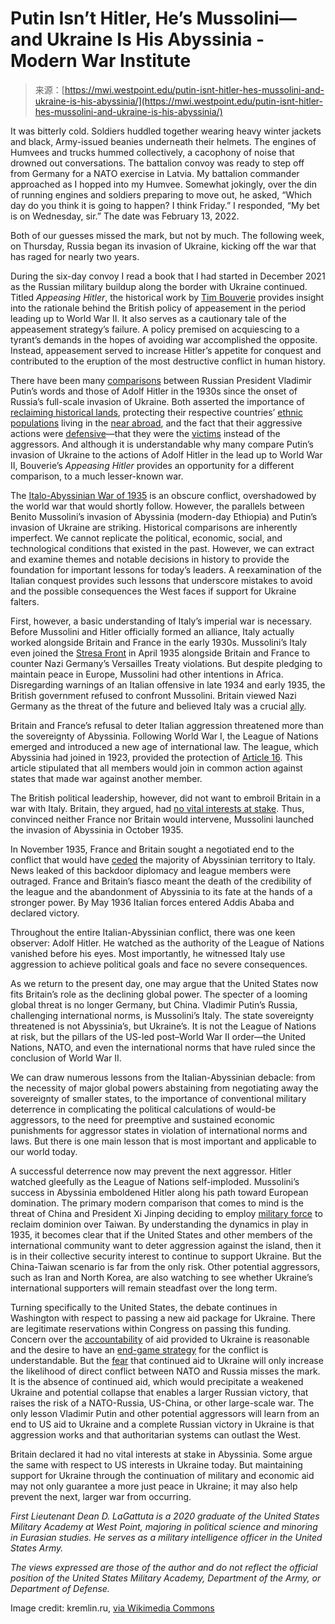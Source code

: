 <!--yml
category: 未分类
date: 2024-05-27 15:20:52
-->

# Putin Isn’t Hitler, He’s Mussolini—and Ukraine Is His Abyssinia - Modern War Institute

> 来源：[https://mwi.westpoint.edu/putin-isnt-hitler-hes-mussolini-and-ukraine-is-his-abyssinia/](https://mwi.westpoint.edu/putin-isnt-hitler-hes-mussolini-and-ukraine-is-his-abyssinia/)

It was bitterly cold. Soldiers huddled together wearing heavy winter jackets and black, Army-issued beanies underneath their helmets. The engines of Humvees and trucks hummed collectively, a cacophony of noise that drowned out conversations. The battalion convoy was ready to step off from Germany for a NATO exercise in Latvia. My battalion commander approached as I hopped into my Humvee. Somewhat jokingly, over the din of running engines and soldiers preparing to move out, he asked, “Which day do you think it is going to happen? I think Friday.” I responded, “My bet is on Wednesday, sir.” The date was February 13, 2022.

Both of our guesses missed the mark, but not by much. The following week, on Thursday, Russia began its invasion of Ukraine, kicking off the war that has raged for nearly two years.

During the six-day convoy I read a book that I had started in December 2021 as the Russian military buildup along the border with Ukraine continued. Titled *Appeasing Hitler*, the historical work by [Tim Bouverie](https://reviews.history.ac.uk/review/2380) provides insight into the rationale behind the British policy of appeasement in the period leading up to World War II. It also serves as a cautionary tale of the appeasement strategy’s failure. A policy premised on acquiescing to a tyrant’s demands in the hopes of avoiding war accomplished the opposite. Instead, appeasement served to increase Hitler’s appetite for conquest and contributed to the eruption of the most destructive conflict in human history.

There have been many [comparisons](https://www.washingtonpost.com/history/2022/02/24/hitler-czechoslovakia-sudeten-putin-ukraine/) between Russian President Vladimir Putin’s words and those of Adolf Hitler in the 1930s since the onset of Russia’s full-scale invasion of Ukraine. Both asserted the importance of [reclaiming historical lands](https://www.atlanticcouncil.org/blogs/ukrainealert/putin-admits-ukraine-invasion-is-an-imperial-war-to-return-russian-land/), protecting their respective countries’ [ethnic populations](https://www.theholocaustexplained.org/life-in-nazi-occupied-europe/foreign-policy-and-the-road-to-war/occupation-of-the-sudetenland/) living in the [near abroad](https://www.usip.org/publications/2022/04/how-kremlin-distorts-responsibility-protect-principle#:~:text=Putin%20and%20the%20Russian%20World&text=agreement%20on%20the%20R2P%20principle,needing%20protection%20from%20hostile%20governments.), and the fact that their aggressive actions were [defensive](https://www.cbsnews.com/news/putin-ukraine-war-speech-today-blames-us-nato-after-one-year-invasion/)—that they were the [victims](https://fcit.usf.edu/holocaust/resource/document/HITLER1.htm) instead of the aggressors. And although it is understandable why many compare Putin’s invasion of Ukraine to the actions of Adolf Hitler in the lead up to World War II, Bouverie’s *Appeasing Hitler* provides an opportunity for a different comparison, to a much lesser-known war.

The [Italo-Abyssinian War of 1935](https://www.foreignaffairs.com/lists/fascist-italy-invades-ethiopia) is an obscure conflict, overshadowed by the world war that would shortly follow. However, the parallels between Benito Mussolini’s invasion of Abyssinia (modern-day Ethiopia) and Putin’s invasion of Ukraine are striking. Historical comparisons are inherently imperfect. We cannot replicate the political, economic, social, and technological conditions that existed in the past. However, we can extract and examine themes and notable decisions in history to provide the foundation for important lessons for today’s leaders. A reexamination of the Italian conquest provides such lessons that underscore mistakes to avoid and the possible consequences the West faces if support for Ukraine falters.

First, however, a basic understanding of Italy’s imperial war is necessary. Before Mussolini and Hitler officially formed an alliance, Italy actually worked alongside Britain and France in the early 1930s. Mussolini’s Italy even joined the [Stresa Front](https://www.gcsehistory.com/faq/stresafront.html) in April 1935 alongside Britain and France to counter Nazi Germany’s Versailles Treaty violations. But despite pledging to maintain peace in Europe, Mussolini had other intentions in Africa. Disregarding warnings of an Italian offensive in late 1934 and early 1935, the British government refused to confront Mussolini. Britain viewed Nazi Germany as the threat of the future and believed Italy was a crucial [ally](https://link.springer.com/chapter/10.1057/9780230554481_4).

Britain and France’s refusal to deter Italian aggression threatened more than the sovereignty of Abyssinia. Following World War I, the League of Nations emerged and introduced a new age of international law. The league, which Abyssinia had joined in 1923, provided the protection of [Article 16](https://avalon.law.yale.edu/20th_century/leagcov.asp#art16). This article stipulated that all members would join in common action against states that made war against another member.

The British political leadership, however, did not want to embroil Britain in a war with Italy. Britain, they argued, had [no vital interests at stake](https://www.historyisnowmagazine.com/blog/2023/5/2/the-1935-italian-invasion-of-abyssinia-what-did-britain-and-france-do). Thus, convinced neither France nor Britain would intervene, Mussolini launched the invasion of Abyssinia in October 1935.

In November 1935, France and Britain sought a negotiated end to the conflict that would have [ceded](https://www.gisreportsonline.com/r/from-abyssinia-to-ukraine/) the majority of Abyssinian territory to Italy. News leaked of this backdoor diplomacy and league members were outraged. France and Britain’s fiasco meant the death of the credibility of the league and the abandonment of Abyssinia to its fate at the hands of a stronger power. By May 1936 Italian forces entered Addis Ababa and declared victory.

Throughout the entire Italian-Abyssinian conflict, there was one keen observer: Adolf Hitler. He watched as the authority of the League of Nations vanished before his eyes. Most importantly, he witnessed Italy use aggression to achieve political goals and face no severe consequences.

As we return to the present day, one may argue that the United States now fits Britain’s role as the declining global power. The specter of a looming global threat is no longer Germany, but China. Vladimir Putin’s Russia, challenging international norms, is Mussolini’s Italy. The state sovereignty threatened is not Abyssinia’s, but Ukraine’s. It is not the League of Nations at risk, but the pillars of the US-led post–World War II order—the United Nations, NATO, and even the international norms that have ruled since the conclusion of World War II.

We can draw numerous lessons from the Italian-Abyssinian debacle: from the necessity of major global powers abstaining from negotiating away the sovereignty of smaller states, to the importance of conventional military deterrence in complicating the political calculations of would-be aggressors, to the need for preemptive and sustained economic punishments for aggressor states in violation of international norms and laws. But there is one main lesson that is most important and applicable to our world today.

A successful deterrence now may prevent the next aggressor. Hitler watched gleefully as the League of Nations self-imploded. Mussolini’s success in Abyssinia emboldened Hitler along his path toward European domination. The primary modern comparison that comes to mind is the threat of China and President Xi Jinping deciding to employ [military force](https://www.reuters.com/world/china/xi-china-will-never-renounce-right-use-force-over-taiwan-2022-10-16/) to reclaim dominion over Taiwan. By understanding the dynamics in play in 1935, it becomes clear that if the United States and other members of the international community want to deter aggression against the island, then it is in their collective security interest to continue to support Ukraine. But the China-Taiwan scenario is far from the only risk. Other potential aggressors, such as Iran and North Korea, are also watching to see whether Ukraine’s international supporters will remain steadfast over the long term.

Turning specifically to the United States, the debate continues in Washington with respect to passing a new aid package for Ukraine. There are legitimate reservations within Congress on passing this funding. Concern over the [accountability](https://www.bloomberg.com/news/articles/2024-01-11/us-fails-to-fully-account-for-arms-sent-ukraine-watchdog-says) of aid provided to Ukraine is reasonable and the desire to have an [end-game strategy](https://thehill.com/opinion/international/4321534-as-long-as-it-takes-isnt-good-enough-whats-the-endgame-in-ukraine/) for the conflict is understandable. But the [fear](https://www.stimson.org/2022/the-risks-of-u-s-military-assistance-to-ukraine/) that continued aid to Ukraine will only increase the likelihood of direct conflict between NATO and Russia misses the mark. It is the absence of continued aid, which would precipitate a weakened Ukraine and potential collapse that enables a larger Russian victory, that raises the risk of a NATO-Russia, US-China, or other large-scale war. The only lesson Vladimir Putin and other potential aggressors will learn from an end to US aid to Ukraine and a complete Russian victory in Ukraine is that aggression works and that authoritarian systems can outlast the West.

Britain declared it had no vital interests at stake in Abyssinia. Some argue the same with respect to US interests in Ukraine today. But maintaining support for Ukraine through the continuation of military and economic aid may not only guarantee a more just peace in Ukraine; it may also help prevent the next, larger war from occurring.

*First Lieutenant Dean D. LaGattuta is a 2020 graduate of the United States Military Academy at West Point, majoring in political science and minoring in Eurasian studies. He serves as a military intelligence officer in the United States Army.*

*The views expressed are those of the author and do not reflect the official position of the United States Military Academy, Department of the Army, or Department of Defense.*

Image credit: kremlin.ru, [via Wikimedia Commons](https://commons.wikimedia.org/wiki/File:Putin-Xi_press_conference_(2023).jpg)